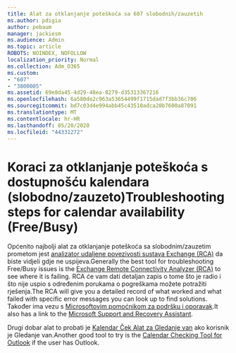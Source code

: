 ```yaml
---
title: Alat za otklanjanje poteškoća sa 607 slobodnih/zauzetih
ms.author: pdigia
author: pebaum
manager: jackiesm
ms.audience: Admin
ms.topic: article
ROBOTS: NOINDEX, NOFOLLOW
localization_priority: Normal
ms.collection: Adm_O365
ms.custom:
- "607"
- "3800005"
ms.assetid: 69e8da45-4d29-48ea-8279-d35313367216
ms.openlocfilehash: 6a580de2c963a53654499f1715dad7f3bb36c706
ms.sourcegitcommit: bd7c03d4e994abb45c43510adca20b7600a87091
ms.translationtype: MT
ms.contentlocale: hr-HR
ms.lasthandoff: 05/20/2020
ms.locfileid: "44331272"
---
```

# <a name="troubleshooting-steps-for-calendar-availability-freebusy"></a><span data-ttu-id="96722-102">Koraci za otklanjanje poteškoća s dostupnošću kalendara (slobodno/zauzeto)</span><span class="sxs-lookup"><span data-stu-id="96722-102">Troubleshooting steps for calendar availability (Free/Busy)</span></span>

<span data-ttu-id="96722-103">Općenito najbolji alat za otklanjanje poteškoća sa slobodnim/zauzetim prometom jest [analizator udaljene povezivosti sustava Exchange (RCA)](https://testconnectivity.microsoft.com/Default.aspx?testId=freeBusy) da biste vidjeli gdje ne uspijeva.</span><span class="sxs-lookup"><span data-stu-id="96722-103">Generally the best tool for troubleshooting Free/Busy issues is the [Exchange Remote Connectivity Analyzer (RCA)](https://testconnectivity.microsoft.com/Default.aspx?testId=freeBusy) to see where it is failing.</span></span> <span data-ttu-id="96722-104">RCA će vam dati detaljan zapis o tome što je radio i što nije uspio s određenim porukama o pogreškama možete potražiti rješenja.</span><span class="sxs-lookup"><span data-stu-id="96722-104">The RCA will give you a detailed record of what worked and what failed with specific error messages you can look up to find solutions.</span></span> <span data-ttu-id="96722-105">Također ima vezu s [Microsoftovim pomoćnikom za podršku i oporavak](https://diagnostics.office.com/).</span><span class="sxs-lookup"><span data-stu-id="96722-105">It also has a link to the [Microsoft Support and Recovery Assistant](https://diagnostics.office.com/).</span></span>

<span data-ttu-id="96722-106">Drugi dobar alat to probati je [Kalendar Ček Alat za Gledanje van](https://www.microsoft.com/download/details.aspx?id=28786) ako korisnik je Gledanje van.</span><span class="sxs-lookup"><span data-stu-id="96722-106">Another good tool to try is the [Calendar Checking Tool for Outlook](https://www.microsoft.com/download/details.aspx?id=28786) if the user has Outlook.</span></span>
